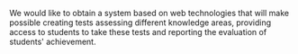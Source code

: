We would like to obtain a system based on web technologies that will make possible creating tests assessing different knowledge areas, providing access to students to take these tests and reporting the evaluation of students' achievement.